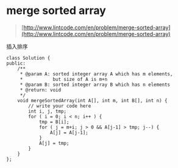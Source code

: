 # merge sorted array
>  [http://www.lintcode.com/en/problem/merge-sorted-array](http://www.lintcode.com/en/problem/merge-sorted-array)



插入排序

	class Solution {
	public:
	    /**
	     * @param A: sorted integer array A which has m elements,
	     *           but size of A is m+n
	     * @param B: sorted integer array B which has n elements
	     * @return: void
	     */
	    void mergeSortedArray(int A[], int m, int B[], int n) {
	        // write your code here
	        int i, j, tmp;
	        for ( i = 0; i < n; i++ ) {
	            tmp = B[i];
	            for ( j = m+i; j > 0 && A[j-1] > tmp; j--) {
	                A[j] = A[j-1];
	            }
	            A[j] = tmp;
	        }
	    }
	};

